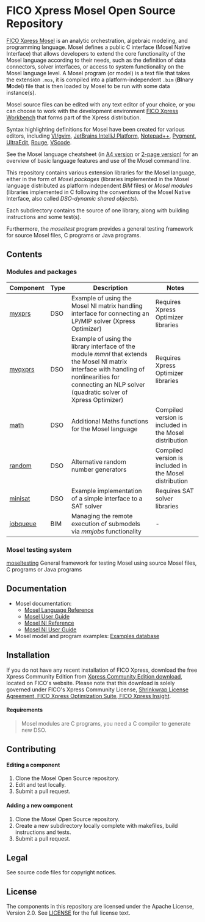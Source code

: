 # FICO Xpress Mosel Open Source Repository

[FICO Xpress Mosel](https://community.fico.com/s/fico-xpress-mosel-mathematical) is an analytic orchestration, algebraic modeling, and programming language. 
Mosel defines a public C interface (Mosel Native Interface) that allows developers to extend the core functionality of the Mosel language according to their needs, such as the definition of data connectors, solver interfaces, or access to system functionality on the Mosel language level.
A Mosel program (or model) is a text file that takes the extension `.mos`, it is compiled into a platform-independent `.bim` (**BI**nary **M**odel) file that is then loaded by Mosel to be run with some data instance(s). 

Mosel source files can be edited with any text editor of your choice, or you can choose to work with the development environment [FICO Xpress Workbench](https://community.fico.com/s/fico-xpress-workbench-product-overview) that forms part of the Xpress distribution.  

Syntax highlighting definitions for Mosel have been created for various editors, including [VI/gvim](https://github.com/fico-xpress/mosel-vim-plugin), [JetBrains IntelliJ Platform](https://github.com/fico-xpress/mosel-syntax-highlighting), [Notepad++](https://github.com/fico-xpress/mosel-syntax-highlighting), [Pygment](https://pygments.org/docs/lexers/#lexers-for-the-mosel-language), [UltraEdit](https://www.ultraedit.com/downloads/extras/wordfiles.html), [Rouge](http://rouge.jneen.net), [VScode](https://marketplace.visualstudio.com/items?itemName=edenporte.mosel-support).

See the Mosel language cheatsheet (in [A4 version](moselsheet_a4.pdf) or [2-page version](moselsheet_2pg.pdf)) for an overview of basic language features and use of the Mosel command line.

This repository contains various extension libraries for the Mosel language, either in the form of *Mosel packages* (libraries implemented in the Mosel language distributed as platform independent *BIM* files) or *Mosel modules* (libraries implemented in C following the conventions of the Mosel Native Interface, also called *DSO-dynamic shared objects*). 

Each subdirectory contains the source of one library, along with building instructions and some test(s).

Furthermore, the *moseltest* program provides a general testing framework for source Mosel files, C programs or Java programs.

## Contents

### Modules and packages

Component | Type | Description | Notes
----------|------|-------------|----------------------
[myxprs](modules/myxprs/README.md) | DSO | Example of using the Mosel NI matrix handling interface for connecting an LP/MIP solver (Xpress Optimizer) | Requires Xpress Optimizer libraries
[myqxprs](modules/myqxprs/README.md) | DSO | Example of using the library interface of the module *mmnl* that extends the Mosel NI matrix interface with handling of nonlinearities for connecting an NLP solver (quadratic solver of Xpress Optimizer) | Requires Xpress Optimizer libraries
[math](modules/math/README.md) | DSO | Additional Maths functions for the Mosel language | Compiled version is included in the Mosel distribution
[random](modules/random/README.md) | DSO | Alternative random number generators | Compiled version is included in the Mosel distribution
[minisat](modules/minisat/README.md) | DSO | Example implementation of a simple interface to a SAT solver | Requires SAT solver libraries
[jobqueue](packages/jobqueue/README.md) | BIM | Managing the remote execution of submodels via *mmjobs* functionality | -


### Mosel testing system

[moseltesting](moseltesting/README.md) General framework for testing
Mosel using source Mosel files, C programs or Java programs

## Documentation
* Mosel documentation: 
  * [Mosel Language Reference](http://www.fico.com/fico-xpress-optimization/docs/latest/mosel/mosel_lang/dhtml/index.html)
  * [Mosel User Guide](http://www.fico.com/fico-xpress-optimization/docs/latest/mosel/UG/dhtml/index.html)
  * [Mosel NI Reference](http://www.fico.com/fico-xpress-optimization/docs/latest/mosel/mosel_NI/dhtml/index.html)
  * [Mosel NI User Guide](http://www.fico.com/fico-xpress-optimization/docs/latest/mosel/mosel_niug/dhtml/index.html)
* Mosel model and program examples: [Examples database](http://examples.xpress.fico.com/example.pl#mosel)

## Installation
If you do not have any recent installation of FICO Xpress, download the free Xpress Community Edition from [Xpress Community Edition download](https://content.fico.com/xpress-optimization-community-license), located on FICO's website. Please note that this download is solely governed under FICO's Xpress Community License, [Shrinkwrap License Agreement, FICO Xpress Optimization Suite, FICO Xpress Insight](https://www.fico.com/en/shrinkwrap-license-agreement-fico-xpress-optimization-suite-on-premises).

#### Requirements
> Mosel modules are C programs, you need a C compiler to generate new DSO. 

## Contributing
 
#### Editing a component
1. Clone the Mosel Open Source repository.
2. Edit and test locally.
3. Submit a pull request.
#### Adding a new component
1. Clone the Mosel Open Source repository.
2. Create a new subdirectory locally complete with makefiles, build instructions and tests.
3. Submit a pull request.

## Legal

See source code files for copyright notices.

## License

The components in this repository are licensed under the Apache License, Version 2.0. See [LICENSE](LICENSE) for the full license text.


